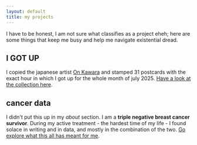 ```yaml
---
layout: default
title: my projects
---
```


I have to be honest, I am not sure what classifies as a project eheh; here are some things that keep me busy and help me navigate existential dread.

## I GOT UP
I copied the japanese artist [On Kawara](https://onkawara.co.uk/styled-96/) and stamped 31 postcards with the exact hour in which I got up for the whole month of july 2025. [Have a look at the collection here](/pages/i-got-up/).

## cancer data
I didn't put this up in my _about_ section. I am a **triple negative breast cancer survivor**. During my active treatment - the hardest time of my life - I found solace in writing and in data, and mostly in the combination of the two. [Go explore what this all has meant for me](/pages/cancer/). 
